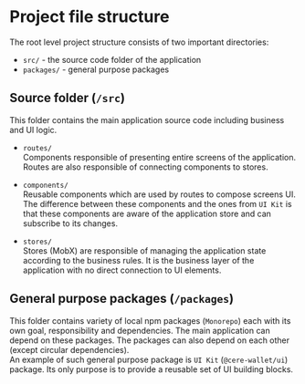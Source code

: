 Project file structure
===

The root level project structure consists of two important directories:
- `src/` - the source code folder of the application
- `packages/` - general purpose packages


## Source folder (`/src`)
This folder contains the main application source code including business and UI logic.

- `routes/`  
Components responsible of presenting entire screens of the application. Routes are also responsible of connecting components to stores.

- `components/`  
Reusable components which are used by routes to compose screens UI. The difference between these components and the ones from `UI Kit` is that these components are aware of the application store and can subscribe to its changes.

- `stores/`  
Stores (MobX) are responsible of managing the application state according to the business rules. It is the business layer of the application with no direct connection to UI elements.


## General purpose packages (`/packages`)
This folder contains variety of local npm packages (`Monorepo`) each with its own goal, responsibility and dependencies. The main application can depend on these packages. The packages can also depend on each other (except circular dependencies).  
An example of such general purpose package is `UI Kit` (`@cere-wallet/ui`) package. Its only purpose is to provide a reusable set of UI building blocks.